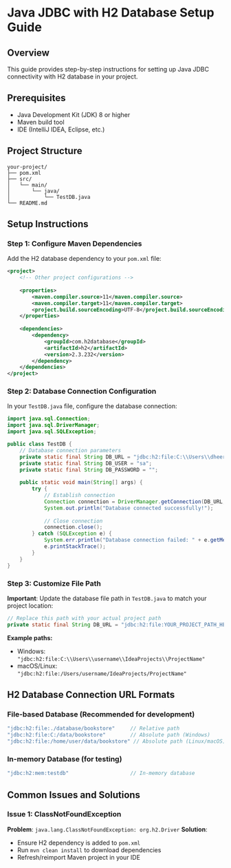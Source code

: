 # Java JDBC with H2 Database Setup Guide

## Overview
This guide provides step-by-step instructions for setting up Java JDBC connectivity with H2 database in your project.

## Prerequisites
- Java Development Kit (JDK) 8 or higher
- Maven build tool
- IDE (IntelliJ IDEA, Eclipse, etc.)

## Project Structure
```
your-project/
├── pom.xml
├── src/
│   └── main/
│       └── java/
│           └── TestDB.java
└── README.md
```

## Setup Instructions

### Step 1: Configure Maven Dependencies

Add the H2 database dependency to your `pom.xml` file:

```xml
<project>
    <!-- Other project configurations -->
    
    <properties>
        <maven.compiler.source>11</maven.compiler.source>
        <maven.compiler.target>11</maven.compiler.target>
        <project.build.sourceEncoding>UTF-8</project.build.sourceEncoding>
    </properties>
    
    <dependencies>
        <dependency>
            <groupId>com.h2database</groupId>
            <artifactId>h2</artifactId>
            <version>2.3.232</version>
        </dependency>
    </dependencies>
</project>
```

### Step 2: Database Connection Configuration

In your `TestDB.java` file, configure the database connection:

```java
import java.sql.Connection;
import java.sql.DriverManager;
import java.sql.SQLException;

public class TestDB {
    // Database connection parameters
    private static final String DB_URL = "jdbc:h2:file:C:\\Users\\dheer\\IdeaProjects\\Bookstore";
    private static final String DB_USER = "sa";
    private static final String DB_PASSWORD = "";
    
    public static void main(String[] args) {
        try {
            // Establish connection
            Connection connection = DriverManager.getConnection(DB_URL, DB_USER, DB_PASSWORD);
            System.out.println("Database connected successfully!");
            
            // Close connection
            connection.close();
        } catch (SQLException e) {
            System.err.println("Database connection failed: " + e.getMessage());
            e.printStackTrace();
        }
    }
}
```

### Step 3: Customize File Path

**Important**: Update the database file path in `TestDB.java` to match your project location:

```java
// Replace this path with your actual project path
private static final String DB_URL = "jdbc:h2:file:YOUR_PROJECT_PATH_HERE";
```

**Example paths:**
- Windows: `"jdbc:h2:file:C:\\Users\\username\\IdeaProjects\\ProjectName"`
- macOS/Linux: `"jdbc:h2:file:/Users/username/IdeaProjects/ProjectName"`

## H2 Database Connection URL Formats

### File-based Database (Recommended for development)
```java
"jdbc:h2:file:./database/bookstore"     // Relative path
"jdbc:h2:file:C:/data/bookstore"        // Absolute path (Windows)
"jdbc:h2:file:/home/user/data/bookstore" // Absolute path (Linux/macOS)
```

### In-memory Database (for testing)
```java
"jdbc:h2:mem:testdb"                    // In-memory database
```

## Common Issues and Solutions

### Issue 1: ClassNotFoundException
**Problem**: `java.lang.ClassNotFoundException: org.h2.Driver`
**Solution**: 
- Ensure H2 dependency is added to `pom.xml`
- Run `mvn clean install` to download dependencies
- Refresh/reimport Maven project in your IDE
